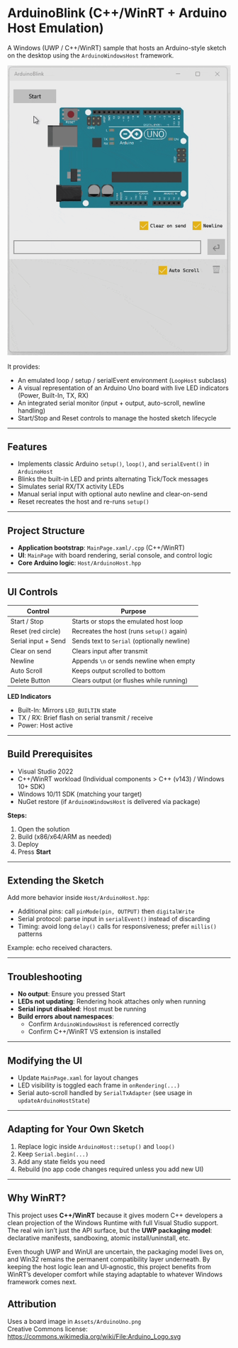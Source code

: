 # ArduinoBlink (C++/WinRT + Arduino Host Emulation)

A Windows (UWP / C++/WinRT) sample that hosts an Arduino-style sketch on the desktop using the `ArduinoWindowsHost` framework.

![ArduinoBlink demo](media/ArduinoBlinkWinRT.gif)

It provides:

- An emulated loop / setup / serialEvent environment (`LoopHost` subclass)
- A visual representation of an Arduino Uno board with live LED indicators (Power, Built-In, TX, RX)
- An integrated serial monitor (input + output, auto-scroll, newline handling)
- Start/Stop and Reset controls to manage the hosted sketch lifecycle

---

## Features

- Implements classic Arduino `setup()`, `loop()`, and `serialEvent()` in `ArduinoHost`
- Blinks the built-in LED and prints alternating Tick/Tock messages
- Simulates serial RX/TX activity LEDs
- Manual serial input with optional auto newline and clear-on-send
- Reset recreates the host and re-runs `setup()`

---

## Project Structure

- **Application bootstrap**: `MainPage.xaml/.cpp` (C++/WinRT)
- **UI**: `MainPage` with board rendering, serial console, and control logic
- **Core Arduino logic**: `Host/ArduinoHost.hpp`

---

## UI Controls

| Control                  | Purpose                                      |
|---------------------------|----------------------------------------------|
| Start / Stop              | Starts or stops the emulated host loop       |
| Reset (red circle)        | Recreates the host (runs `setup()` again)    |
| Serial input + Send       | Sends text to `Serial` (optionally newline)  |
| Clear on send             | Clears input after transmit                  |
| Newline                   | Appends `\n` or sends newline when empty     |
| Auto Scroll               | Keeps output scrolled to bottom              |
| Delete Button             | Clears output (or flushes while running)     |

**LED Indicators**

- Built-In: Mirrors `LED_BUILTIN` state
- TX / RX: Brief flash on serial transmit / receive
- Power: Host active

---

## Build Prerequisites

- Visual Studio 2022
- C++/WinRT workload (Individual components > C++ (v143) / Windows 10+ SDK)
- Windows 10/11 SDK (matching your target)
- NuGet restore (if `ArduinoWindowsHost` is delivered via package)

**Steps:**

1. Open the solution
2. Build (x86/x64/ARM as needed)
3. Deploy
4. Press **Start**

---

## Extending the Sketch

Add more behavior inside `Host/ArduinoHost.hpp`:

- Additional pins: call `pinMode(pin, OUTPUT)` then `digitalWrite`
- Serial protocol: parse input in `serialEvent()` instead of discarding
- Timing: avoid long `delay()` calls for responsiveness; prefer `millis()` patterns

Example: echo received characters.

---

## Troubleshooting

- **No output**: Ensure you pressed Start
- **LEDs not updating**: Rendering hook attaches only when running
- **Serial input disabled**: Host must be running
- **Build errors about namespaces**:
  - Confirm `ArduinoWindowsHost` is referenced correctly
  - Confirm C++/WinRT VS extension is installed

---

## Modifying the UI

- Update `MainPage.xaml` for layout changes
- LED visibility is toggled each frame in `onRendering(...)`
- Serial auto-scroll handled by `SerialTxAdapter` (see usage in `updateArduinoHostState`)

---

## Adapting for Your Own Sketch

1. Replace logic inside `ArduinoHost::setup()` and `loop()`
2. Keep `Serial.begin(...)`
3. Add any state fields you need
4. Rebuild (no app code changes required unless you add new UI)

---

## Why WinRT?

This project uses **C++/WinRT** because it gives modern C++ developers a clean projection of the Windows Runtime with full Visual Studio support. The real win isn’t just the API surface, but the **UWP packaging model**: declarative manifests, sandboxing, atomic install/uninstall, etc.  

Even though UWP and WinUI are uncertain, the packaging model lives on, and Win32 remains the permanent compatibility layer underneath. By keeping the host logic lean and UI‑agnostic, this project benefits from WinRT’s developer comfort while staying adaptable to whatever Windows framework comes next.


## Attribution

Uses a board image in `Assets/ArduinoUno.png`  
Creative Commons license: https://commons.wikimedia.org/wiki/File:Arduino_Logo.svg
